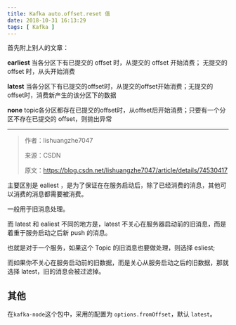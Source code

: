 ```yaml
---
title: Kafka auto.offset.reset 值
date: 2018-10-31 16:13:29
tags: [ Kafka ]
---
```




首先附上别人的文章：

**earliest** 
当各分区下有已提交的 offset 时，从提交的 offset 开始消费；
无提交的 offset 时，从头开始消费 

**latest**
当各分区下有已提交的offset时，从提交的offset开始消费；无提交的offset时，消费新产生的该分区下的数据

**none**
topic各分区都存在已提交的offset时，从offset后开始消费；只要有一个分区不存在已提交的 offset，则抛出异常

---------------------
> 作者：lishuangzhe7047 
>
> 来源：CSDN 
>
> 原文：https://blog.csdn.net/lishuangzhe7047/article/details/74530417 



主要区别是 ealiest ，是为了保证在在服务启动后，除了已经消费的消息，其他可以消费的消息都需要被消费。

一般用于旧消息处理。

而 latest 和 ealiest 不同的地方是，latest 不关心在服务器启动前的旧消息，而是着重于服务启动之后新 push 的消息。



也就是对于一个服务，如果这个 Topic 的旧消息也要做处理，则选择 esliest;

而如果你不关心在服务启动前的旧数据，而是关心从服务启动之后的旧数据，那就选择 latest，旧的消息会被过滤掉。



## 其他

在`kafka-node`这个包中，采用的配置为 `options.fromOffset`，默认 `latest`。

